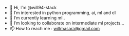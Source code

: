 - 👋 Hi, I’m @will94-stack
- 👀 I’m interested in python programming, ai, ml and dl
- 🌱 I’m currently learning ml..
- 💞️ I’m looking to collaborate on intermediate ml projects...
- 📫 How to reach me : willmasara@gmail.com

<!---
will94-stack/will94-stack is a ✨ special ✨ repository because its `README.md` (this file) appears on your GitHub profile.
You can click the Preview link to take a look at your changes.
--->
